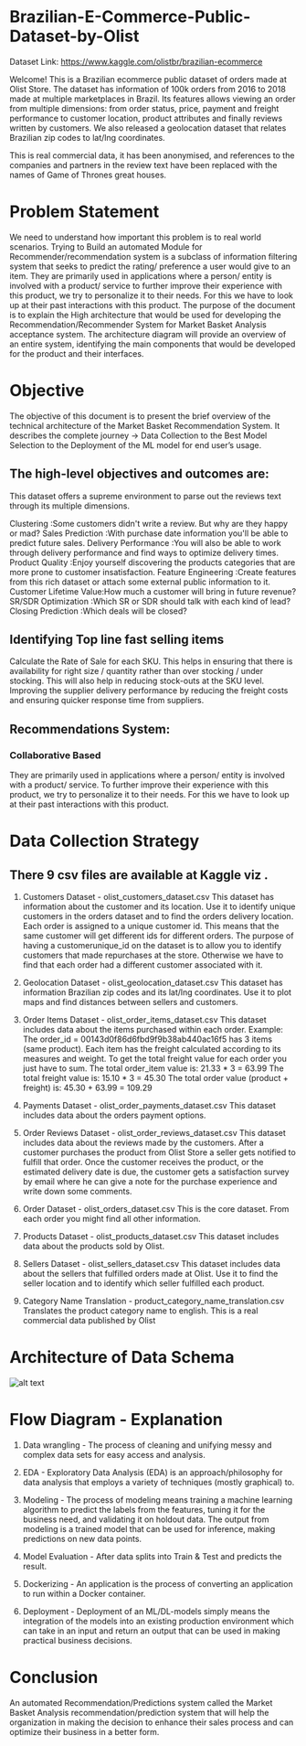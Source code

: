 # Brazilian-E-Commerce-Public-Dataset-by-Olist

Dataset Link: https://www.kaggle.com/olistbr/brazilian-ecommerce

Welcome! This is a Brazilian ecommerce public dataset of orders made at Olist Store. The dataset has information of 100k orders from 2016 to 2018 made at multiple marketplaces in Brazil. Its features allows viewing an order from multiple dimensions: from order status, price, payment and freight performance to customer location, product attributes and finally reviews written by customers. We also released a geolocation dataset that relates Brazilian zip codes to lat/lng coordinates.

This is real commercial data, it has been anonymised, and references to the companies and partners in the review text have been replaced with the names of Game of Thrones great houses.
 
# Problem Statement

We need to understand how important this problem is to real world scenarios.
Trying to Build an automated Module for Recommender/recommendation system is a subclass of information filtering system that seeks to predict the rating/ preference a user would give to an item.
They are primarily used in applications where a person/ entity is involved with a product/ service to further improve their experience with this product, we try to personalize it to their needs. For this we have to look up at their past interactions with this product.
The purpose of the document is to explain the High architecture that would be used for developing the Recommendation/Recommender System for Market Basket Analysis acceptance system. The architecture diagram will provide an overview of an entire system, identifying the main components that would be developed for the product and their interfaces.

# Objective

The objective of this document is to present the brief overview of the technical architecture of the Market Basket Recommendation System. It describes the complete journey -> Data Collection to the Best Model Selection to the Deployment of the ML model for end user’s usage.

## The high-level objectives and outcomes are:
This dataset offers a supreme environment to parse out the reviews text through its multiple dimensions.

Clustering		:Some customers didn't write a review. But why are they happy or mad?
Sales Prediction		:With purchase date information you'll be able to predict future sales.
Delivery Performance	:You will also be able to work through delivery performance and find ways to 				  optimize delivery times.
Product Quality		:Enjoy yourself discovering the products categories that are more prone to 				  customer insatisfaction.
Feature Engineering	:Create features from this rich dataset or attach some external public 					  information to it.
Customer Lifetime Value:How much a customer will bring in future revenue?
SR/SDR Optimization	:Which SR or SDR should talk with each kind of lead?
Closing Prediction	:Which deals will be closed?

## Identifying Top line fast selling items
Calculate the Rate of Sale for each SKU.
This helps in ensuring that there is availability for right size / quantity rather than over stocking / under stocking. 
This will also help in reducing stock-outs at the SKU level. 
Improving the supplier delivery performance by reducing the freight costs and ensuring quicker response time from suppliers.

## Recommendations System:
### Collaborative Based
They are primarily used in applications where a person/ entity is involved with a product/ service. To further improve their experience with this product, we try to personalize it to their needs. For this we have to look up at their past interactions with this product.

# Data Collection Strategy

## There 9 csv files are available at Kaggle viz .

1. Customers Dataset - olist_customers_dataset.csv
This dataset has information about the customer and its location. Use it to identify unique customers in the orders dataset and to find the orders delivery location.
Each order is assigned to a unique customer id. This means that the same customer will get different ids for different orders. The purpose of having a customerunique_id on the dataset is to allow you to identify customers that made repurchases at the store. Otherwise we have to find that each order had a different customer associated with it.

2. Geolocation Dataset - olist_geolocation_dataset.csv
This dataset has information Brazilian zip codes and its lat/lng coordinates. Use it to plot maps and find distances between sellers and customers.

3. Order Items Dataset - olist_order_items_dataset.csv
This dataset includes data about the items purchased within each order.
Example:
The order_id = 00143d0f86d6fbd9f9b38ab440ac16f5 has 3 items (same product). Each item has the freight calculated according to its measures and weight. To get the total freight value for each order you just have to sum.
The total order_item value is: 21.33 * 3 = 63.99
The total freight value is: 15.10 * 3 = 45.30
The total order value (product + freight) is: 45.30 + 63.99 = 109.29

4. Payments Dataset - olist_order_payments_dataset.csv
This dataset includes data about the orders payment options.

5. Order Reviews Dataset - olist_order_reviews_dataset.csv
This dataset includes data about the reviews made by the customers.
After a customer purchases the product from Olist Store a seller gets notified to fulfill that order. Once the customer receives the product, or the estimated delivery date is due, the customer gets a satisfaction survey by email where he can give a note for the purchase experience and write down some comments.

6. Order Dataset - olist_orders_dataset.csv
This is the core dataset. From each order you might find all other information.

7. Products Dataset - olist_products_dataset.csv
This dataset includes data about the products sold by Olist.

8. Sellers Dataset - olist_sellers_dataset.csv
This dataset includes data about the sellers that fulfilled orders made at Olist. Use it to find the seller location and to identify which seller fulfilled each product.

9. Category Name Translation - product_category_name_translation.csv
Translates the product category name to english.
This is a real commercial data published by Olist

# Architecture of Data Schema

![alt text](https://i.imgur.com/HRhd2Y0.png)

# Flow Diagram - Explanation


1. Data wrangling - The process of cleaning and unifying messy and complex data sets for easy access and analysis.

2. EDA - Exploratory Data Analysis (EDA) is an approach/philosophy for data analysis that employs a variety of techniques (mostly graphical) to.

3. Modeling - The process of modeling means training a machine learning algorithm to predict the labels from the features, tuning it for the business need, and validating it on holdout data. The output from modeling is a trained model that can be used for inference, making predictions on new data points.

4. Model Evaluation - After data splits into Train & Test and predicts the result.

5. Dockerizing - An application is the process of converting an application to run within a Docker container.

6. Deployment - Deployment of an ML/DL-models simply means the integration of the models into an existing production environment which can take in an input and return an output that can be used in making practical business decisions.


# Conclusion

An automated Recommendation/Predictions system called the Market Basket Analysis recommendation/prediction system that will help the organization in making the decision to enhance their sales process and can optimize their business in a better form.


